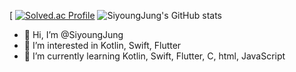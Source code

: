 [ [![Solved.ac Profile](http://mazassumnida.wtf/api/v2/generate_badge?boj=jsy090928)](https://solved.ac/jsy/) ![SiyoungJung's GitHub stats](https://github-readme-stats.vercel.app/api?username=SiyoungJung&show_icons=true&theme=transparent)

  - 👋 Hi, I’m @SiyoungJung
  - 👀 I’m interested in Kotlin, Swift, Flutter
  - 🌱 I’m currently learning Kotlin, Swift, Flutter, C, html, JavaScript


  
  <!---
  SiyoungJung/SiyoungJung is a ✨ special ✨ repository because its `README.md` (this file) appears on your GitHub profile.
  You can click the Preview link to take a look at your changes.
  --->
